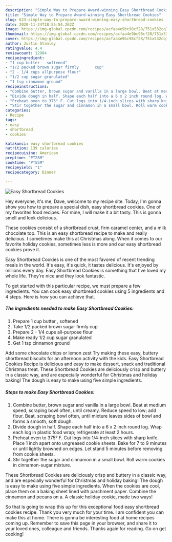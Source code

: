 ```yaml
---
description: "Simple Way to Prepare Award-winning Easy Shortbread Cookies"
title: "Simple Way to Prepare Award-winning Easy Shortbread Cookies"
slug: 623-simple-way-to-prepare-award-winning-easy-shortbread-cookies
date: 2020-11-24T18:55:54.262Z
image: https://img-global.cpcdn.com/recipes/acfaa4e9bc98cf28/751x532cq70/easy-shortbread-cookies-recipe-main-photo.jpg
thumbnail: https://img-global.cpcdn.com/recipes/acfaa4e9bc98cf28/751x532cq70/easy-shortbread-cookies-recipe-main-photo.jpg
cover: https://img-global.cpcdn.com/recipes/acfaa4e9bc98cf28/751x532cq70/easy-shortbread-cookies-recipe-main-photo.jpg
author: Justin Stanley
ratingvalue: 4.4
reviewcount: 12904
recipeingredient:
- "1 cup butter   softened"
- "1/2 packed brown sugar firmly       cup"
- "2 - 1/4 cups allpurpose flour"
- "1/2 cup sugar granulated"
- "1 tsp cinnamon ground"
recipeinstructions:
- "Combine butter, brown sugar and vanilla in a large bowl. Beat at medium speed, scraping bowl often, until creamy. Reduce speed to low; add flour. Beat, scraping bowl often, until mixture leaves sides of bowl and forms a smooth, soft dough."
- "Divide dough in half. Shape each half into a 6 x 2 inch round log. Wrap each log in plastic food wrap; refrigerate at least 2 hours."
- "Preheat oven to 375° F. Cut logs into 1/4-inch slices with sharp knife. Place 1 inch apart onto ungreased cookie sheets. Bake for 7 to 9 minutes or until lightly browned on edges. Let stand 5 minutes before removing from cookie sheets."
- "Stir together the sugar and cinnamon in a small bowl. Roll warm cookies in cinnamon-sugar mixture."
categories:
- Recipe
tags:
- easy
- shortbread
- cookies

katakunci: easy shortbread cookies 
nutrition: 139 calories
recipecuisine: American
preptime: "PT28M"
cooktime: "PT55M"
recipeyield: "1"
recipecategory: Dinner

---
```



![Easy Shortbread Cookies](https://img-global.cpcdn.com/recipes/acfaa4e9bc98cf28/751x532cq70/easy-shortbread-cookies-recipe-main-photo.jpg)

Hey everyone, it's me, Dave, welcome to my recipe site. Today, I'm gonna show you how to prepare a special dish, easy shortbread cookies. One of my favorites food recipes. For mine, I will make it a bit tasty. This is gonna smell and look delicious.

These cookies consist of a shortbread crust, firm caramel center, and a milk chocolate top. This is an easy shortbread recipe to make and really delicious. I sometimes make this at Christmas along. When it comes to our favorite holiday cookies, sometimes less is more and our easy shortbread cookies prove it.

Easy Shortbread Cookies is one of the most favored of recent trending meals in the world. It's easy, it's quick, it tastes delicious. It's enjoyed by millions every day. Easy Shortbread Cookies is something that I've loved my whole life. They're nice and they look fantastic.


To get started with this particular recipe, we must prepare a few ingredients. You can cook easy shortbread cookies using 5 ingredients and 4 steps. Here is how you can achieve that.

<!--inarticleads1-->

##### The ingredients needed to make Easy Shortbread Cookies:

1. Prepare 1 cup butter ,  softened
1. Take 1/2 packed brown sugar firmly       cup
1. Prepare 2 - 1/4 cups all-purpose flour
1. Make ready 1/2 cup sugar granulated
1. Get 1 tsp cinnamon ground


Add some chocolate chips or lemon zest Try making these easy, buttery shortbread biscuits for an afternoon activity with the kids. Easy Shortbread Cookies Recipe is delicious and easy to make dessert, snack and traditional Christmas treat. These Shortbread Cookies are deliciously crisp and buttery in a classic way, and are especially wonderful for Christmas and holiday baking! The dough is easy to make using five simple ingredients. 

<!--inarticleads2-->

##### Steps to make Easy Shortbread Cookies:

1. Combine butter, brown sugar and vanilla in a large bowl. Beat at medium speed, scraping bowl often, until creamy. Reduce speed to low; add flour. Beat, scraping bowl often, until mixture leaves sides of bowl and forms a smooth, soft dough.
1. Divide dough in half. Shape each half into a 6 x 2 inch round log. Wrap each log in plastic food wrap; refrigerate at least 2 hours.
1. Preheat oven to 375° F. Cut logs into 1/4-inch slices with sharp knife. Place 1 inch apart onto ungreased cookie sheets. Bake for 7 to 9 minutes or until lightly browned on edges. Let stand 5 minutes before removing from cookie sheets.
1. Stir together the sugar and cinnamon in a small bowl. Roll warm cookies in cinnamon-sugar mixture.


These Shortbread Cookies are deliciously crisp and buttery in a classic way, and are especially wonderful for Christmas and holiday baking! The dough is easy to make using five simple ingredients. When the cookies are cool, place them on a baking sheet lined with parchment paper. Combine the cinnamon and pecans on a. A classic holiday cookie, made two ways! 

So that is going to wrap this up for this exceptional food easy shortbread cookies recipe. Thank you very much for your time. I am confident you can make this at home. There is gonna be interesting food at home recipes coming up. Remember to save this page in your browser, and share it to your loved ones, colleague and friends. Thanks again for reading. Go on get cooking!
